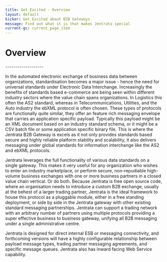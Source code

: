 ```yaml
---
title: Get Excited - Overview
layout: default
kicker: Get Excited about B2B Gateways
message: Find out what it is that makes Jentrata special
current-gc: current_page_item
---
```

<h1>Overview</h1>
-------------------
<p>In the automated electronic exchange of business data between organizations, standardisation becomes a major issue - hence the need for universal standards under Electronic Data Interchange. Increasingly the benefits of standards based e-commerce are being seen within different industry sectors where the value chain spans organizations. In Logistics this often the AS2 standard, whereas in Telecommunications, Utilities, and the Auto industry the ebXML protocol is often chosen. These types of protocols are functionally quite similar, they offer an feature rich messaging envelope that carries an application specific payload. Typically this payload might be an XML document based on an industry standard schema, or it might be a CSV batch file or some application specific binary file. This is where the Jentrata B2B Gateway is excels as it not only provides standards based secure and highly reliable platform stability and scalability, it also delivers messaging under global standards for information interchange like the AS2 and ebXML protocols.</p>
    			
<p>Jentrata leverages the full functionality of various data standards on a single gateway. This makes it very useful for any organization who wishes to enter an industry marketplace, or perform secure, non-repudiable high-volume business exchanges with one or more business partners in a closed value chain vertical. Or do both. Because Jentrata is free open source code, where an organisation needs to introduce a custom B2B exchange, usually at the behest of a larger trading partner, Jentrata is the ideal framework to house this protocol as a pluggable module, either in a free standing deployment, or side by side in the Jentrata gateway with other existing standard messaging partnerships. Jentrata can support a trading network with an arbitrary number of partners using multiple protocols providing a super effective business to business gateway, unifying all B2B messaging under a single administrative centre.</p>

<p>Jentrata is designed for direct internal ESB or messaging connectivity, and forthcoming versions will have a highly configurable relationship between payload message types, trading partner messaging agreements, and specific message queues. Jentrata also has inward facing Web Service capability.</p>
